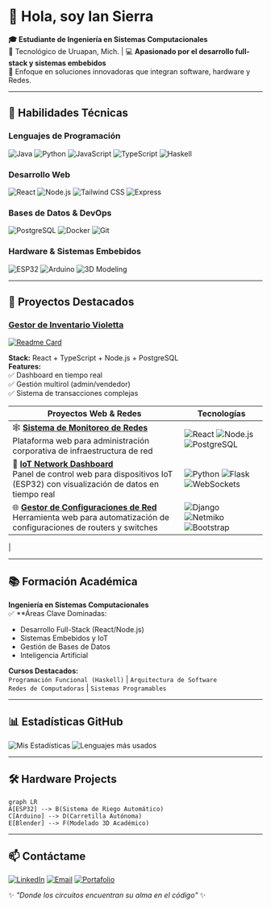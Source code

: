 
# 👋 Hola, soy Ian Sierra

**🎓 Estudiante de Ingeniería en Sistemas Computacionales**  
📍 Tecnológico de Uruapan, Mich. | 💻 **Apasionado por el desarrollo full-stack y sistemas embebidos**  
🚀 Enfoque en soluciones innovadoras que integran software, hardware y Redes.

---

## 🔧 Habilidades Técnicas

### **Lenguajes de Programación**
![Java](https://img.shields.io/badge/-Java-007396?logo=java)
![Python](https://img.shields.io/badge/-Python-3776AB?logo=python)
![JavaScript](https://img.shields.io/badge/-JavaScript-F7DF1E?logo=javascript)
![TypeScript](https://img.shields.io/badge/-TypeScript-3178C6?logo=typescript)
![Haskell](https://img.shields.io/badge/-Haskell-5D4F85?logo=haskell)

### **Desarrollo Web**
![React](https://img.shields.io/badge/-React-61DAFB?logo=react)
![Node.js](https://img.shields.io/badge/-Node.js-339933?logo=node.js)
![Tailwind CSS](https://img.shields.io/badge/-Tailwind-06B6D4?logo=tailwind-css)
![Express](https://img.shields.io/badge/-Express-000000?logo=express)

### **Bases de Datos & DevOps**
![PostgreSQL](https://img.shields.io/badge/-PostgreSQL-4169E1?logo=postgresql)
![Docker](https://img.shields.io/badge/-Docker-2496ED?logo=docker)
![Git](https://img.shields.io/badge/-Git-F05032?logo=git)

### **Hardware & Sistemas Embebidos**
![ESP32](https://img.shields.io/badge/-ESP32-E7352C?logo=espressif)
![Arduino](https://img.shields.io/badge/-Arduino-00979D?logo=arduino)
![3D Modeling](https://img.shields.io/badge/-Blender-FF6F00?logo=blender)

---

## 🚀 Proyectos Destacados

### [Gestor de Inventario Violetta](https://github.com/IanSierra/gestor-inventario-violetta)
[![Readme Card](https://github-readme-stats.vercel.app/api/pin/?username=IanSierra&repo=gestor-inventario-violetta&theme=dark&show_owner=true)](https://github.com/IanSierra/gestor-inventario-violetta)

**Stack:** React + TypeScript + Node.js + PostgreSQL  
**Features:**  
✅ Dashboard en tiempo real  
✅ Gestión multirol (admin/vendedor)  
✅ Sistema de transacciones complejas  

| **Proyectos Web & Redes**      | Tecnologías                                  | 
|-------------------------------|---------------------------------------------|
| 🕸️ **[Sistema de Monitoreo de Redes](enlace)**  <br> Plataforma web para administración corporativa de infraestructura de red  | ![React](https://img.shields.io/badge/-React-61DAFB) ![Node.js](https://img.shields.io/badge/-Node.js-339933) ![PostgreSQL](https://img.shields.io/badge/-PostgreSQL-4169E1) |
| 📡 **[IoT Network Dashboard](enlace)**  <br> Panel de control web para dispositivos IoT (ESP32) con visualización de datos en tiempo real | ![Python](https://img.shields.io/badge/-Python-3776AB) ![Flask](https://img.shields.io/badge/-Flask-000000) ![WebSockets](https://img.shields.io/badge/-WebSockets-010101) |
| 🌐 **[Gestor de Configuraciones de Red](enlace)**  <br> Herramienta web para automatización de configuraciones de routers y switches | ![Django](https://img.shields.io/badge/-Django-092E20) ![Netmiko](https://img.shields.io/badge/-Netmiko-007ACC) ![Bootstrap](https://img.shields.io/badge/-Bootstrap-7952B3) |
|

---

## 📚 Formación Académica
**Ingeniería en Sistemas Computacionales**  
✅ **Áreas Clave Dominadas:
- Desarrollo Full-Stack (React/Node.js)
- Sistemas Embebidos y IoT
- Gestión de Bases de Datos
- Inteligencia Artificial

**Cursos Destacados:**  
`Programación Funcional (Haskell)` | `Arquitectura de Software`  
`Redes de Computadoras` | `Sistemas Programables`

---

## 📊 Estadísticas GitHub

![Mis Estadísticas](https://github-readme-stats.vercel.app/api?username=IanSierra&show_icons=true&theme=dark&hide_border=true&include_all_commits=true)
![Lenguajes más usados](https://github-readme-stats.vercel.app/api/top-langs/?username=IanSierra&layout=compact&theme=dark&hide_border=true)

---

## 🛠️ Hardware Projects
```mermaid
graph LR
A[ESP32] --> B(Sistema de Riego Automático)
C[Arduino] --> D(Carretilla Autónoma)
E[Blender] --> F(Modelado 3D Académico)
```

---

## 📫 Contáctame
[![LinkedIn](https://img.shields.io/badge/-LinkedIn-0A66C2?logo=linkedin)](https://linkedin.com/in/tu-perfil)
[![Email](https://img.shields.io/badge/-Correo-EA4335?logo=gmail)](mailto:tucorreo@dominio.com)
[![Portafolio](https://img.shields.io/badge/-Portafolio-FF4088?logo=google-chrome)](https://tu-portafolio.com)

✨ *"Donde los circuitos encuentran su alma en el código"* ✨
```

